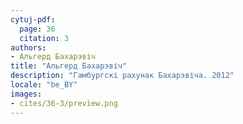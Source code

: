 ```yaml
---
cytuj-pdf:
  page: 36
  citation: 3
authors:
- Альгерд Бахарэвіч
title: "Альгерд Бахарэвіч"
description: "Гамбургскі рахунак Бахарэвіча. 2012"
locale: "be_BY"
images:
- cites/36-3/preview.png
---
```

